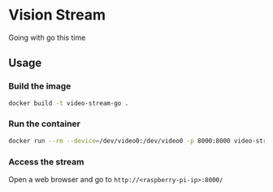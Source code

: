 # Vision Stream 

Going with go this time

## Usage

### Build the image

```bash
docker build -t video-stream-go .
```

### Run the container

```bash
docker run --rm --device=/dev/video0:/dev/video0 -p 8000:8000 video-stream-go
```

### Access the stream

Open a web browser and go to `http://<raspberry-pi-ip>:8000/`


